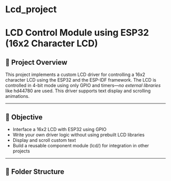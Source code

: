 # Lcd_project
# LCD Control Module using ESP32 (16x2 Character LCD)

## 📘 Project Overview

This project implements a custom LCD driver for controlling a 16x2 character LCD using the ESP32 and the ESP-IDF framework. The LCD is controlled in 4-bit mode using only GPIO and timers—*no external libraries* like hd44780 are used. This driver supports text display and scrolling animations.

---

## 🎯 Objective

- Interface a 16x2 LCD with ESP32 using GPIO
- Write your own driver logic without using prebuilt LCD libraries
- Display and scroll custom text
- Build a reusable component module (lcd/) for integration in other projects

---

## 🧱 Folder Structure
